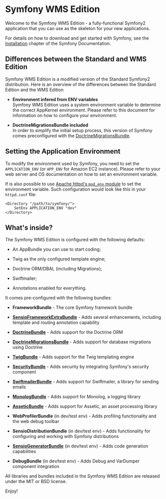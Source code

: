 Symfony WMS Edition
========================

Welcome to the Symfony WMS Edition - a fully-functional Symfony2
application that you can use as the skeleton for your new applications.

For details on how to download and get started with Symfony, see the
[Installation][1] chapter of the Symfony Documentation.

Differences between the Standard and WMS Edition
---------------------------------------------------

Symfony WMS Edition is a modified version of the Standard Symfony2
distribution. Here is an overview of the differences between the Standard
Edition and the WMS Edition

  * **Environment infered from ENV variables**  
    Symfony WMS Edition uses a system environment variable to determine the
    correct AppKernel environment. Please refer to this document
    for information on how to configure your environment.

  * **DoctrineMigrationsBundle included**  
    In order to simplify the initial setup process, this version of Symfony
    comes preconfigured with the [DoctrineMigrationsBundle][15].

Setting the Application Environment
--------------------------------------

To modify the environment used by Symfony, you need to set the `APPLICATION_ENV`
(or `APP_ENV` for Amazon EC2 instance). Please refer to your web server and OS
documentation on how to set an environment variable.

If is also possible to use [Apache httpd's `mod_env` module][14] to set the
environment variable. Such configuration would look like this in your `httpd.conf`
file:

    <Directory "/path/to/symfony/">
        SetEnv APPLICATION_ENV "dev"
    </Directory>

What's inside?
--------------

The Symfony WMS Edition is configured with the following defaults:

  * An AppBundle you can use to start coding;

  * Twig as the only configured template engine;

  * Doctrine ORM/DBAL (including Migrations);

  * Swiftmailer;

  * Annotations enabled for everything.

It comes pre-configured with the following bundles:

  * **FrameworkBundle** - The core Symfony framework bundle

  * [**SensioFrameworkExtraBundle**][6] - Adds several enhancements, including
    template and routing annotation capability

  * [**DoctrineBundle**][7] - Adds support for the Doctrine ORM

  * [**DoctrineMigrationsBundle**][15] - Adds support for database migrations
    using Doctrine

  * [**TwigBundle**][8] - Adds support for the Twig templating engine

  * [**SecurityBundle**][9] - Adds security by integrating Symfony's security
    component

  * [**SwiftmailerBundle**][10] - Adds support for Swiftmailer, a library for
    sending emails

  * [**MonologBundle**][11] - Adds support for Monolog, a logging library

  * [**AsseticBundle**][12] - Adds support for Assetic, an asset processing
    library

  * **WebProfilerBundle** (in dev/test env) - Adds profiling functionality and
    the web debug toolbar

  * **SensioDistributionBundle** (in dev/test env) - Adds functionality for
    configuring and working with Symfony distributions

  * [**SensioGeneratorBundle**][13] (in dev/test env) - Adds code generation
    capabilities

  * **DebugBundle** (in dev/test env) - Adds Debug and VarDumper component
    integration

All libraries and bundles included in the Symfony WMS Edition are
released under the MIT or BSD license.

Enjoy!

[1]:  https://symfony.com/doc/2.7/book/installation.html
[6]:  https://symfony.com/doc/current/bundles/SensioFrameworkExtraBundle/index.html
[7]:  https://symfony.com/doc/2.7/book/doctrine.html
[8]:  https://symfony.com/doc/2.7/book/templating.html
[9]:  https://symfony.com/doc/2.7/book/security.html
[10]: https://symfony.com/doc/2.7/cookbook/email.html
[11]: https://symfony.com/doc/2.7/cookbook/logging/monolog.html
[12]: https://symfony.com/doc/2.7/cookbook/assetic/asset_management.html
[13]: https://symfony.com/doc/2.7/bundles/SensioGeneratorBundle/index.html
[14]: http://httpd.apache.org/docs/2.4/mod/mod_env.html
[15]: https://symfony.com/doc/current/bundles/DoctrineMigrationsBundle/index.html